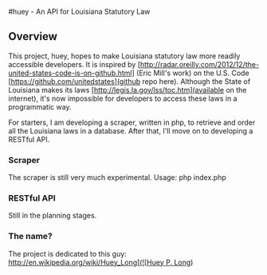#huey - An API for Louisiana Statutory Law
## Overview
This project, huey, hopes to make Louisiana statutory law more readily accessible 
developers.  It is inspired by [http://radar.oreilly.com/2012/12/the-united-states-code-is-on-github.html]
(Eric Mill's work) on the U.S. Code [https://github.com/unitedstates](github repo here).
Although the State of Louisiana makes its laws [http://legis.la.gov/lss/toc.htm](available on the internet), it's
now impossible for developers to access these laws in a programmatic way.

For starters, I am developing a scraper, written in php, to retrieve and order all 
the Louisiana laws in a database.  After that, I'll move on to developing a RESTful API.

### Scraper
The scraper is still very much experimental.
Usage:
    php index.php

### RESTful API
Still in the planning stages.

### The name?
The project is dedicated to this guy:
[http://en.wikipedia.org/wiki/Huey_Long](![Huey P. Long](http://upload.wikimedia.org/wikipedia/commons/thumb/9/91/HueyPLongGesture.jpg/220px-HueyPLongGesture.jpg))
